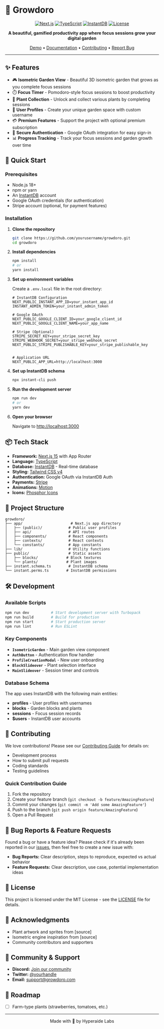 # 🌱 Growdoro

<div align="center">
  
  [![Next.js](https://img.shields.io/badge/Next.js-15.0-black?style=for-the-badge&logo=next.js)](https://nextjs.org/)
  [![TypeScript](https://img.shields.io/badge/TypeScript-5.0-blue?style=for-the-badge&logo=typescript)](https://www.typescriptlang.org/)
  [![InstantDB](https://img.shields.io/badge/InstantDB-Latest-purple?style=for-the-badge)](https://www.instantdb.com/)
  [![License](https://img.shields.io/badge/License-MIT-green?style=for-the-badge)](LICENSE)
  
  **A beautiful, gamified productivity app where focus sessions grow your digital garden**
  
  [Demo](https://your-demo-url.com) • [Documentation](#documentation) • [Contributing](CONTRIBUTING.md) • [Report Bug](https://github.com/yourusername/growdoro/issues)
  
</div>

---

## ✨ Features

- 🎮 **Isometric Garden View** - Beautiful 3D isometric garden that grows as you complete focus sessions
- ⏱️ **Focus Timer** - Pomodoro-style focus sessions to boost productivity
- 🌻 **Plant Collection** - Unlock and collect various plants by completing sessions
- 👤 **User Profiles** - Create your unique garden space with custom username
- 💳 **Premium Features** - Support the project with optional premium subscription
- 🔐 **Secure Authentication** - Google OAuth integration for easy sign-in
- 📊 **Progress Tracking** - Track your focus sessions and garden growth over time

## 🚀 Quick Start

### Prerequisites

- Node.js 18+ 
- npm or yarn
- An [InstantDB](https://www.instantdb.com/) account
- Google OAuth credentials (for authentication)
- Stripe account (optional, for payment features)

### Installation

1. **Clone the repository**
   ```bash
   git clone https://github.com/yourusername/growdoro.git
   cd growdoro
   ```

2. **Install dependencies**
   ```bash
   npm install
   # or
   yarn install
   ```

3. **Set up environment variables**
   
   Create a `.env.local` file in the root directory:
   ```env
   # InstantDB Configuration
   NEXT_PUBLIC_INSTANT_APP_ID=your_instant_app_id
   INSTANT_ADMIN_TOKEN=your_instant_admin_token
   
   # Google OAuth
   NEXT_PUBLIC_GOOGLE_CLIENT_ID=your_google_client_id
   NEXT_PUBLIC_GOOGLE_CLIENT_NAME=your_app_name
   
   # Stripe (Optional)
   STRIPE_SECRET_KEY=your_stripe_secret_key
   STRIPE_WEBHOOK_SECRET=your_stripe_webhook_secret
   NEXT_PUBLIC_STRIPE_PUBLISHABLE_KEY=your_stripe_publishable_key
   
   
   # Application URL
   NEXT_PUBLIC_APP_URL=http://localhost:3000
   ```

4. **Set up InstantDB schema**
   ```bash
   npx instant-cli push
   ```

5. **Run the development server**
   ```bash
   npm run dev
   # or
   yarn dev
   ```

6. **Open your browser**
   
   Navigate to [http://localhost:3000](http://localhost:3000)

## 📦 Tech Stack

- **Framework:** [Next.js 15](https://nextjs.org/) with App Router
- **Language:** [TypeScript](https://www.typescriptlang.org/)
- **Database:** [InstantDB](https://www.instantdb.com/) - Real-time database
- **Styling:** [Tailwind CSS v4](https://tailwindcss.com/)
- **Authentication:** Google OAuth via InstantDB Auth
- **Payments:** [Stripe](https://stripe.com/)
- **Animations:** [Motion](https://motion.dev/)
- **Icons:** [Phosphor Icons](https://phosphoricons.com/)

## 📁 Project Structure

```
growdoro/
├── app/                      # Next.js app directory
│   ├── (public)/            # Public user profiles
│   ├── api/                 # API routes
│   ├── components/          # React components
│   ├── contexts/            # React contexts
│   └── constants/           # App constants
├── lib/                     # Utility functions
├── public/                  # Static assets
│   ├── blocks/             # Block textures
│   └── plants/             # Plant images
├── instant.schema.ts        # InstantDB schema
└── instant.perms.ts        # InstantDB permissions
```

## 🛠️ Development

### Available Scripts

```bash
npm run dev          # Start development server with Turbopack
npm run build        # Build for production
npm run start        # Start production server
npm run lint         # Run ESLint
```

### Key Components

- **`IsometricGarden`** - Main garden view component
- **`AuthButton`** - Authentication flow handler
- **`ProfileCreationModal`** - New user onboarding
- **`BlockSlideover`** - Plant selection interface
- **`MainSlideover`** - Session timer and controls

### Database Schema

The app uses InstantDB with the following main entities:
- **profiles** - User profiles with usernames
- **blocks** - Garden blocks and plants
- **sessions** - Focus session records
- **$users** - InstantDB user accounts

## 🤝 Contributing

We love contributions! Please see our [Contributing Guide](CONTRIBUTING.md) for details on:

- Development process
- How to submit pull requests
- Coding standards
- Testing guidelines

### Quick Contribution Guide

1. Fork the repository
2. Create your feature branch (`git checkout -b feature/AmazingFeature`)
3. Commit your changes (`git commit -m 'Add some AmazingFeature'`)
4. Push to the branch (`git push origin feature/AmazingFeature`)
5. Open a Pull Request

## 🐛 Bug Reports & Feature Requests

Found a bug or have a feature idea? Please check if it's already been reported in our [issues](https://github.com/yourusername/growdoro/issues), then feel free to create a new issue with:

- **Bug Reports:** Clear description, steps to reproduce, expected vs actual behavior
- **Feature Requests:** Clear description, use case, potential implementation ideas

## 📝 License

This project is licensed under the MIT License - see the [LICENSE](LICENSE) file for details.

## 🙏 Acknowledgments

- Plant artwork and sprites from [source]
- Isometric engine inspiration from [source]
- Community contributors and supporters

## 💬 Community & Support

- **Discord:** [Join our community](https://discord.gg/your-invite)
- **Twitter:** [@yourhandle](https://twitter.com/yourhandle)
- **Email:** support@growdoro.com

## 🚧 Roadmap

- [ ] Farm-type plants (strawberries, tomatoes, etc.)

---

<div align="center">
  Made with 💚 by Hyperaide Labs
</div>